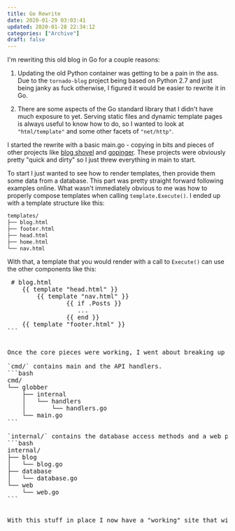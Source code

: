 ```yaml
---
title: Go Rewrite
date: 2020-01-29 03:03:41
updated: 2020-01-28 22:34:12
categories: ["Archive"]
draft: false
---
```


I'm rewriting this old blog in Go for a couple reasons:

1. Updating the old Python container was getting to be a pain in the ass. Due to the `tornado-blog` project being based on Python 2.7 and just being janky as fuck otherwise, I figured it would be easier to rewrite it in Go.

2. There are some aspects of the Go standard library that I didn't have much exposure to yet. Serving static files and dynamic template pages is always useful to know how to do, so I wanted to look at `"html/template"` and some other facets of `"net/http"`.


I started the rewrite with a basic main.go - copying in bits and pieces of other projects like [blog shovel](https://github.com/mikeder/blogshovel) and [gopinger](https://github.com/mikeder/gopinger). These projects were obviously pretty "quick and dirty" so I just threw everything in main to start.

To start I just wanted to see how to render templates, then provide them some data from a database. This part was pretty straight forward following examples online. What wasn't immediately obvious to me was how to properly compose templates when calling `template.Execute()`. I ended up with a template structure like this:

```bash
templates/
├── blog.html
├── footer.html
├── head.html
├── home.html
└── nav.html
```

With that, a template that you would render with a call to `Execute()` can use the other components like this:

<pre class="prettyprint" lang="html">
 # blog.html
    {{ template "head.html" }}
        {{ template "nav.html" }}
                {{ if .Posts }}
                   ...
                {{ end }}
    {{ template "footer.html" }}
```


Once the core pieces were working, I went about breaking up main into more logical chunks.

`cmd/` contains main and the API handlers.
```bash
cmd/
└── globber
    ├── internal
    │   └── handlers
    │       └── handlers.go
    └── main.go
```

`internal/` contains the database access methods and a web package for rendering and/or handling render errors. 
```bash
internal/
├── blog
│   └── blog.go
├── database
│   └── database.go
└── web
    └── web.go
```


With this stuff in place I now have a "working" site that will get all the posts from the database and render them all or an individual. I've done some UI bootstrap and theme copy pasta to get the looks just about the same, without a bunch of the other CSS and JS bloat I had accumulated on the Python repo. Next steps are to figure out a new auth system and post entry/update forms. I'm still writing this post on the Python side while also checking formatting on the [new](https://new.sqweeb.net/blog/entry/go-rewrite) side. :D